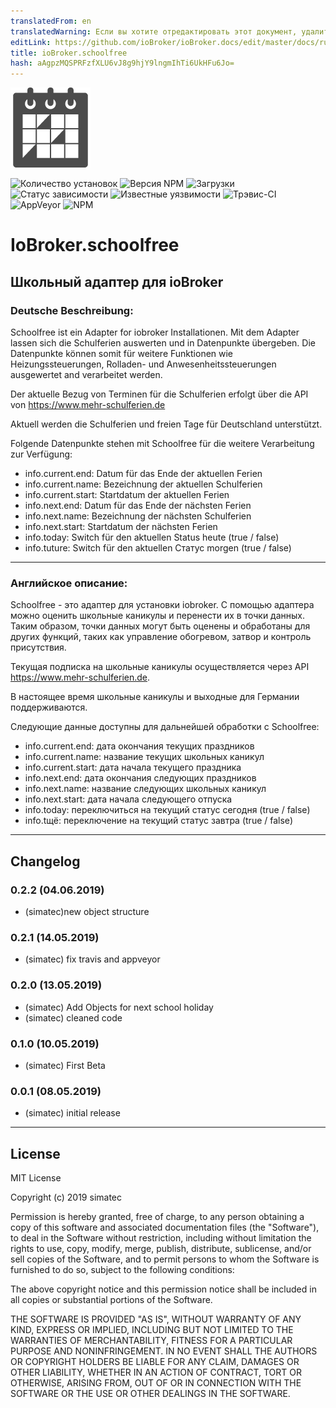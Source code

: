 ```yaml
---
translatedFrom: en
translatedWarning: Если вы хотите отредактировать этот документ, удалите поле «translationFrom», в противном случае этот документ будет снова автоматически переведен
editLink: https://github.com/ioBroker/ioBroker.docs/edit/master/docs/ru/adapterref/iobroker.schoolfree/README.md
title: ioBroker.schoolfree
hash: aAgpzMQSPRFzfXLU6vJ8g9hjY9lngmIhTi6UkHFu6Jo=
---
```

![логотип](../../../en/adapterref/iobroker.schoolfree/admin/schoolfree.png)

![Количество установок](http://iobroker.live/badges/schoolfree-stable.svg)
![Версия NPM](http://img.shields.io/npm/v/iobroker.schoolfree.svg)
![Загрузки](https://img.shields.io/npm/dm/iobroker.schoolfree.svg)
![Статус зависимости](https://img.shields.io/david/simatec/iobroker.schoolfree.svg)
![Известные уязвимости](https://snyk.io/test/github/simatec/ioBroker.schoolfree/badge.svg)
![Трэвис-CI](http://img.shields.io/travis/simatec/ioBroker.schoolfree/master.svg)
![AppVeyor](https://ci.appveyor.com/api/projects/status/github/simatec/ioBroker.schoolfree?branch=master&svg=true)
![NPM](https://nodei.co/npm/iobroker.schoolfree.png?downloads=true)

# IoBroker.schoolfree
## Школьный адаптер для ioBroker
### Deutsche Beschreibung:
Schoolfree ist ein Adapter for iobroker Installationen.
Mit dem Adapter lassen sich die Schulferien auswerten und in Datenpunkte übergeben.
Die Datenpunkte können somit für weitere Funktionen wie Heizungssteuerungen, Rolladen- und Anwesenheitssteuerungen ausgewertet and verarbeitet werden.

Der aktuelle Bezug von Terminen für die Schulferien erfolgt über die API von https://www.mehr-schulferien.de

Aktuell werden die Schulferien und freien Tage für Deutschland unterstützt.

Folgende Datenpunkte stehen mit Schoolfree für die weitere Verarbeitung zur Verfügung:

* info.current.end: Datum für das Ende der aktuellen Ferien
* info.current.name: Bezeichnung der aktuellen Schulferien
* info.current.start: Startdatum der aktuellen Ferien
* info.next.end: Datum für das Ende der nächsten Ferien
* info.next.name: Bezeichnung der nächsten Schulferien
* info.next.start: Startdatum der nächsten Ferien
* info.today: Switch für den aktuellen Status heute (true / false)
* info.tuture: Switch für den aktuellen Статус morgen (true / false)

*************************************************************************************************************************************

### Английское описание:
Schoolfree - это адаптер для установки iobroker.
С помощью адаптера можно оценить школьные каникулы и перенести их в точки данных.
Таким образом, точки данных могут быть оценены и обработаны для других функций, таких как управление обогревом, затвор и контроль присутствия.

Текущая подписка на школьные каникулы осуществляется через API https://www.mehr-schulferien.de.

В настоящее время школьные каникулы и выходные для Германии поддерживаются.

Следующие данные доступны для дальнейшей обработки с Schoolfree:

* info.current.end: дата окончания текущих праздников
* info.current.name: название текущих школьных каникул
* info.current.start: дата начала текущего праздника
* info.next.end: дата окончания следующих праздников
* info.next.name: название следующих школьных каникул
* info.next.start: дата начала следующего отпуска
* info.today: переключиться на текущий статус сегодня (true / false)
* info.tщё: переключение на текущий статус завтра (true / false)

*************************************************************************************************************************************

## Changelog

### 0.2.2 (04.06.2019)
* (simatec)new object structure

### 0.2.1 (14.05.2019)
* (simatec) fix travis and appveyor

### 0.2.0 (13.05.2019)
* (simatec) Add Objects for next school holiday
* (simatec) cleaned code

### 0.1.0 (10.05.2019)
* (simatec) First Beta

### 0.0.1 (08.05.2019)
* (simatec) initial release

*************************************************************************************************************************************

## License
MIT License

Copyright (c) 2019 simatec

Permission is hereby granted, free of charge, to any person obtaining a copy
of this software and associated documentation files (the "Software"), to deal
in the Software without restriction, including without limitation the rights
to use, copy, modify, merge, publish, distribute, sublicense, and/or sell
copies of the Software, and to permit persons to whom the Software is
furnished to do so, subject to the following conditions:

The above copyright notice and this permission notice shall be included in all
copies or substantial portions of the Software.

THE SOFTWARE IS PROVIDED "AS IS", WITHOUT WARRANTY OF ANY KIND, EXPRESS OR
IMPLIED, INCLUDING BUT NOT LIMITED TO THE WARRANTIES OF MERCHANTABILITY,
FITNESS FOR A PARTICULAR PURPOSE AND NONINFRINGEMENT. IN NO EVENT SHALL THE
AUTHORS OR COPYRIGHT HOLDERS BE LIABLE FOR ANY CLAIM, DAMAGES OR OTHER
LIABILITY, WHETHER IN AN ACTION OF CONTRACT, TORT OR OTHERWISE, ARISING FROM,
OUT OF OR IN CONNECTION WITH THE SOFTWARE OR THE USE OR OTHER DEALINGS IN THE
SOFTWARE.